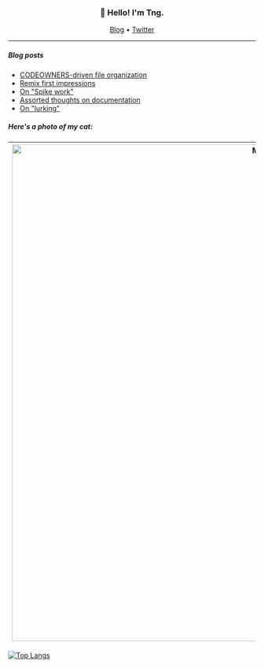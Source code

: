 <h3 align="center">👋 Hello! I'm Tng.</h3>

<p align="center">
  <a href="https://aotng.com">Blog</a> •
  <a href="https://twitter.com/">Twitter</a>
</p>

---

##### Blog posts

<!-- BLOG-POST-LIST:START -->

<!-- BLOG-POST-LIST:END -->

<!--START_SECTION:posts-->
* [CODEOWNERS-driven file organization](https:&#x2F;&#x2F;jasonet.co&#x2F;posts&#x2F;codeowners-driven-organization&#x2F;)
* [Remix first impressions](https:&#x2F;&#x2F;jasonet.co&#x2F;posts&#x2F;remix-first-impressions&#x2F;)
* [On &quot;Spike work&quot;](https:&#x2F;&#x2F;jasonet.co&#x2F;posts&#x2F;on-spike-work&#x2F;)
* [Assorted thoughts on documentation](https:&#x2F;&#x2F;jasonet.co&#x2F;posts&#x2F;thoughts-on-docs&#x2F;)
* [On &quot;lurking&quot;](https:&#x2F;&#x2F;jasonet.co&#x2F;posts&#x2F;on-lurking&#x2F;)
<!--END_SECTION:posts-->

##### Here's a photo of my cat:

| <img width="1009" alt="Mooki" src="https://user-images.githubusercontent.com/10660468/205749035-9dfaad77-f003-441b-9b7f-d739452e9c82.png"> |
| --- |

  [![Top Langs](https://github-readme-stats.vercel.app/api/top-langs/?username=aotng&layout=compact)](https://github.com/anuraghazra/github-readme-stats)
